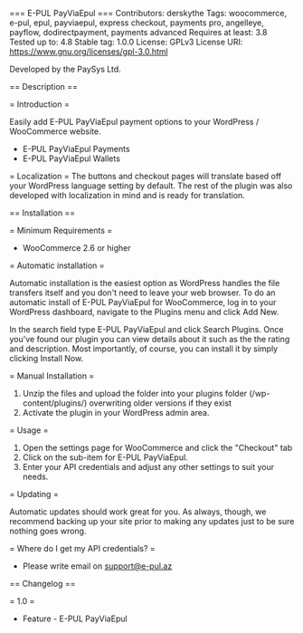 === E-PUL PayViaEpul ===
Contributors: derskythe
Tags: woocommerce, e-pul, epul, payviaepul, express checkout, payments pro, angelleye, payflow, dodirectpayment, payments advanced
Requires at least: 3.8
Tested up to: 4.8
Stable tag: 1.0.0
License: GPLv3
License URI: https://www.gnu.org/licenses/gpl-3.0.html

Developed by the PaySys Ltd.

== Description ==

= Introduction =

Easily add E-PUL PayViaEpul payment options to your WordPress / WooCommerce website.

 * E-PUL PayViaEpul Payments
 * E-PUL PayViaEpul Wallets
 
= Localization = 
The buttons and checkout pages will translate based off your WordPress language setting by default. The rest of the plugin was also developed with localization in mind and is ready for translation.

== Installation ==

= Minimum Requirements =

* WooCommerce 2.6 or higher

= Automatic installation =

Automatic installation is the easiest option as WordPress handles the file transfers itself and you don't need to leave your web browser. To do an automatic install of E-PUL PayViaEpul for WooCommerce, log in to your WordPress dashboard, navigate to the Plugins menu and click Add New.

In the search field type E-PUL PayViaEpul and click Search Plugins. Once you've found our plugin you can view details about it such as the the rating and description. Most importantly, of course, you can install it by simply clicking Install Now.

= Manual Installation =

1. Unzip the files and upload the folder into your plugins folder (/wp-content/plugins/) overwriting older versions if they exist
2. Activate the plugin in your WordPress admin area.
 
= Usage = 

1. Open the settings page for WooCommerce and click the "Checkout" tab
2. Click on the sub-item for E-PUL PayViaEpul.
3. Enter your API credentials and adjust any other settings to suit your needs. 

= Updating = 

Automatic updates should work great for you. As always, though, we recommend backing up your site prior to making any updates just to be sure nothing goes wrong.
 
= Where do I get my API credentials? =

* Please write email on support@e-pul.az

== Changelog ==

= 1.0 =
* Feature - E-PUL PayViaEpul